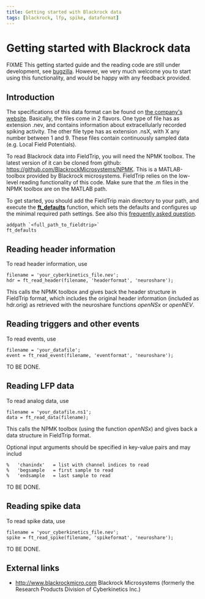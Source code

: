 ```yaml
---
title: Getting started with Blackrock data
tags: [blackrock, lfp, spike, dataformat]
---
```


# Getting started with Blackrock data

FIXME This getting started guide and the reading code are still under development,
see [bugzilla](http://bugzilla.fieldtriptoolbox.org/show_bug.cgi?id=2964).
However, we very much welcome you to start using this functionality, and would be happy with any feedback provided.

## Introduction

The specifications of this data format can be found on [the company's website](http://support.blackrockmicro.com/KB/View/166838-file-specifications-packet-details-headers-etc). Basically, the files come in 2 flavors. One type of file has as extension .nev, and contains information about extracellularly recorded spiking activity. The other file type has as extension .nsX, with X any number between 1 and 9. These files contain continuously sampled data (e.g. Local Field Potentials).

To read Blackrock data into FieldTrip, you will need the NPMK toolbox. The latest version of it can be cloned from github: https://github.com/BlackrockMicrosystems/NPMK. This is a MATLAB-toolbox provided by Blackrock microsystems. FieldTrip relies on the low-level reading functionality of this code. Make sure that the .m files in the NPMK toolbox are on the MATLAB path.

To get started, you should add the FieldTrip main directory to your path, and execute the **[ft_defaults](/reference/ft_defaults)** function, which sets the defaults and configures up the minimal required path settings. See also this [frequently asked question](/faq/should_i_add_fieldtrip_with_all_subdirectories_to_my_matlab_path).

    addpath `<full_path_to_fieldtrip>`
    ft_defaults

## Reading header information

To read header information, use

    filename = 'your_cyberkinetics_file.nev';
    hdr = ft_read_header(filename, 'headerformat', 'neuroshare');

This calls the NPMK toolbox and gives back the header structure in FieldTrip format, which includes the original header information (included as hdr.orig) as retrieved with the neuroshare functions _openNSx_ or _openNEV_.

## Reading triggers and other events

To read events, use

    filename = 'your_datafile';
    event = ft_read_event(filename, 'eventformat', 'neuroshare');

TO BE DONE.

## Reading LFP data

To read analog data, use

    filename = 'your_datafile.ns1';
    data = ft_read_data(filename);

This calls the NPMK toolbox (using the function _openNSx_) and gives back a data structure in FieldTrip format.

Optional input arguments should be specified in key-value pairs and may includ

    %   'chanindx'   = list with channel indices to read
    %   'begsample   = first sample to read
    %   'endsample   = last sample to read

TO BE DONE.

## Reading spike data

To read spike data, use

    filename = 'your_cyberkinetics_file.nev';
    spike = ft_read_spike(filename, 'spikeformat', 'neuroshare');

TO BE DONE.

## External links

- http://www.blackrockmicro.com Blackrock Microsystems (formerly the Research Products Division of Cyberkinetics Inc.)
